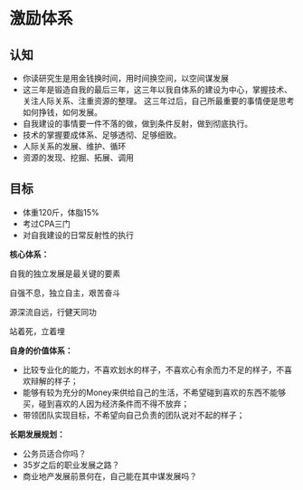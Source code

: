 # 激励体系

## 认知


- 你读研究生是用金钱换时间，用时间换空间，以空间谋发展
- 这三年是锻造自我的最后三年，这三年以我自体系的建设为中心，掌握技术、关注人际关系、注重资源的整理。  这三年过后，自己所最重要的事情便是思考如何挣钱，如何发展。
- 自我建设的事情要一件不落的做，做到条件反射，做到彻底执行。
- 技术的掌握要成体系、足够透彻、足够细致。
- 人际关系的发展、维护、循环
- 资源的发现、挖掘、拓展、调用

## 目标
- 体重120斤，体脂15%
- 考过CPA三门
- 对自我建设的日常反射性的执行


**核心体系：**

自我的独立发展是最关键的要素

自强不息，独立自主，艰苦奋斗

源深流自远，行健天同功

站着死，立着埋


**自身的价值体系：**

- 比较专业化的能力，不喜欢划水的样子，不喜欢心有余而力不足的样子，不喜欢辩解的样子；
- 能够有较为充分的Money来供给自己的生活，不希望碰到喜欢的东西不能够买，碰到喜欢的人因为经济条件而不得不放弃；
- 带领团队实现目标，不希望向自己负责的团队说对不起的样子；
 
**长期发展规划：**

- 公务员适合你吗？ 
- 35岁之后的职业发展之路？ 
- 商业地产发展前景何在，自己能在其中谋发展吗？ 

